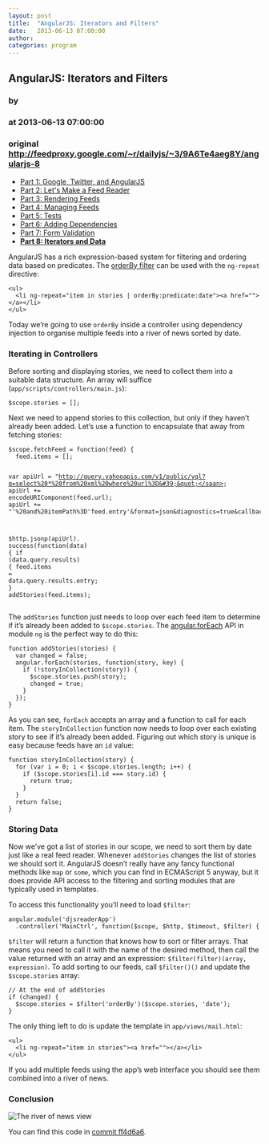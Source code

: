 ```yaml
---
layout: post
title:  "AngularJS: Iterators and Filters"
date:   2013-06-13 07:00:00
author: 
categories: program
---
```


## AngularJS: Iterators and Filters
### by 
### at 2013-06-13 07:00:00
### original <http://feedproxy.google.com/~r/dailyjs/~3/9A6Te4aeg8Y/angularjs-8>

<ul>
  <li><a href="http://dailyjs.com/2013/04/11/angularjs-1/">Part 1: Google, Twitter, and AngularJS</a></li>
  <li><a href="http://dailyjs.com/2013/04/18/angularjs-2/">Part 2: Let's Make a Feed Reader</a></li>
  <li><a href="http://dailyjs.com/2013/04/25/angularjs-3/">Part 3: Rendering Feeds</a></li>
  <li><a href="http://dailyjs.com/2013/05/09/angularjs-4/">Part 4: Managing Feeds</a></li>
  <li><a href="http://dailyjs.com/2013/05/16/angularjs-5/">Part 5: Tests</a></li>
  <li><a href="http://dailyjs.com/2013/05/30/angularjs-6/">Part 6: Adding Dependencies</a></li>
  <li><a href="http://dailyjs.com/2013/06/06/angularjs-7/">Part 7: Form Validation</a></li>
  <li><a href="http://dailyjs.com/2013/06/13/angularjs-8/"><strong>Part 8: Iterators and Data</strong></a></li>
</ul>
<p>AngularJS has a rich expression-based system for filtering and ordering data based on predicates. The <a href="http://docs.angularjs.org/api/ng.filter:orderBy">orderBy filter</a> can be used with the <code>ng-repeat</code> directive:</p>
<div><pre><code><span>&lt;ul&gt;</span>
  <span>&lt;li</span> <span>ng-repeat=</span><span>&quot;item in stories | orderBy:predicate:date&quot;</span><span>&gt;&lt;a</span> <span>href=</span><span>&quot;&quot;</span><span>&gt;&lt;/a&gt;&lt;/li&gt;</span>
<span>&lt;/ul&gt;</span>
</code></pre>
</div>
<p>Today we’re going to use <code>orderBy</code> inside a controller using dependency injection to organise multiple feeds into a river of news sorted by date.</p>

<h3>Iterating in Controllers</h3>

<p>Before sorting and displaying stories, we need to collect them into a suitable data structure. An array will suffice (<code>app/scripts/controllers/main.js</code>):</p>
<div><pre><code><span>$scope</span><span>.</span><span>stories</span> <span>=</span> <span>[];</span>
</code></pre>
</div>
<p>Next we need to append stories to this collection, but only if they haven’t already been added. Let’s use a function to encapsulate that away from fetching stories:</p>
<div><pre><code><span>$scope</span><span>.</span><span>fetchFeed</span> <span>=</span> <span>function</span><span>(</span><span>feed</span><span>)</span> <span>{</span>
  <span>feed</span><span>.</span><span>items</span> <span>=</span> <span>[];</span>

  <span>var</span> <span>apiUrl</span> <span>=</span> <span>&quot;http://query.yahooapis.com/v1/public/yql?q=select%20*%20from%20xml%20where%20url%3D&#39;&quot;</span><span>;</span>
  <span>apiUrl</span> <span>+=</span> <span>encodeURIComponent</span><span>(</span><span>feed</span><span>.</span><span>url</span><span>);</span>
  <span>apiUrl</span> <span>+=</span> <span>&quot;&#39;%20and%20itemPath%3D&#39;feed.entry&#39;&amp;format=json&amp;diagnostics=true&amp;callback=JSON_CALLBACK&quot;</span><span>;</span>

  <span>$http</span><span>.</span><span>jsonp</span><span>(</span><span>apiUrl</span><span>).</span>
    <span>success</span><span>(</span><span>function</span><span>(</span><span>data</span><span>)</span> <span>{</span>
      <span>if</span> <span>(</span><span>data</span><span>.</span><span>query</span><span>.</span><span>results</span><span>)</span> <span>{</span>
        <span>feed</span><span>.</span><span>items</span> <span>=</span> <span>data</span><span>.</span><span>query</span><span>.</span><span>results</span><span>.</span><span>entry</span><span>;</span>
      <span>}</span>
      <span>addStories</span><span>(</span><span>feed</span><span>.</span><span>items</span><span>);</span>
</code></pre>
</div>
<p>The <code>addStories</code> function just needs to loop over each feed item to determine if it’s already been added to <code>$scope.stories</code>. The <a href="http://docs.angularjs.org/api/angular.forEach">angular.forEach</a> API in module <code>ng</code> is the perfect way to do this:</p>
<div><pre><code><span>function</span> <span>addStories</span><span>(</span><span>stories</span><span>)</span> <span>{</span>
  <span>var</span> <span>changed</span> <span>=</span> <span>false</span><span>;</span>
  <span>angular</span><span>.</span><span>forEach</span><span>(</span><span>stories</span><span>,</span> <span>function</span><span>(</span><span>story</span><span>,</span> <span>key</span><span>)</span> <span>{</span>
    <span>if</span> <span>(</span><span>!</span><span>storyInCollection</span><span>(</span><span>story</span><span>))</span> <span>{</span>
      <span>$scope</span><span>.</span><span>stories</span><span>.</span><span>push</span><span>(</span><span>story</span><span>);</span>
      <span>changed</span> <span>=</span> <span>true</span><span>;</span>
    <span>}</span>
  <span>});</span>
<span>}</span>
</code></pre>
</div>
<p>As you can see, <code>forEach</code> accepts an array and a function to call for each item. The <code>storyInCollection</code> function now needs to loop over each existing story to see if it’s already been added. Figuring out which story is unique is easy because feeds have an <code>id</code> value:</p>
<div><pre><code><span>function</span> <span>storyInCollection</span><span>(</span><span>story</span><span>)</span> <span>{</span>
  <span>for</span> <span>(</span><span>var</span> <span>i</span> <span>=</span> <span>0</span><span>;</span> <span>i</span> <span>&lt;</span> <span>$scope</span><span>.</span><span>stories</span><span>.</span><span>length</span><span>;</span> <span>i</span><span>++</span><span>)</span> <span>{</span>
    <span>if</span> <span>(</span><span>$scope</span><span>.</span><span>stories</span><span>[</span><span>i</span><span>].</span><span>id</span> <span>===</span> <span>story</span><span>.</span><span>id</span><span>)</span> <span>{</span>
      <span>return</span> <span>true</span><span>;</span>
    <span>}</span>
  <span>}</span>
  <span>return</span> <span>false</span><span>;</span>
<span>}</span>
</code></pre>
</div>
<h3>Storing Data</h3>

<p>Now we’ve got a list of stories in our scope, we need to sort them by date just like a real feed reader. Whenever <code>addStories</code> changes the list of stories we should sort it. AngularJS doesn’t really have any fancy functional methods like <code>map</code> or <code>some</code>, which you can find in ECMAScript 5 anyway, but it does provide API access to the filtering and sorting modules that are typically used in templates.</p>

<p>To access this functionality you’ll need to load <code>$filter</code>:</p>
<div><pre><code><span>angular</span><span>.</span><span>module</span><span>(</span><span>&#39;djsreaderApp&#39;</span><span>)</span>
  <span>.</span><span>controller</span><span>(</span><span>&#39;MainCtrl&#39;</span><span>,</span> <span>function</span><span>(</span><span>$scope</span><span>,</span> <span>$http</span><span>,</span> <span>$timeout</span><span>,</span> <span>$filter</span><span>)</span> <span>{</span>
</code></pre>
</div>
<p><code>$filter</code> will return a function that knows how to sort or filter arrays. That means you need to call it with the name of the desired method, then call the value returned with an array and an expression: <code>$filter(filter)(array, expression)</code>. To add sorting to our feeds, call <code>$filter()()</code> and update the <code>$scope.stories</code> array:</p>
<div><pre><code><span>// At the end of addStories</span>
<span>if</span> <span>(</span><span>changed</span><span>)</span> <span>{</span>
  <span>$scope</span><span>.</span><span>stories</span> <span>=</span> <span>$filter</span><span>(</span><span>&#39;orderBy&#39;</span><span>)(</span><span>$scope</span><span>.</span><span>stories</span><span>,</span> <span>&#39;date&#39;</span><span>);</span>
<span>}</span>
</code></pre>
</div>
<p>The only thing left to do is update the template in <code>app/views/mail.html</code>:</p>
<div><pre><code><span>&lt;ul&gt;</span>
  <span>&lt;li</span> <span>ng-repeat=</span><span>&quot;item in stories&quot;</span><span>&gt;&lt;a</span> <span>href=</span><span>&quot;&quot;</span><span>&gt;&lt;/a&gt;&lt;/li&gt;</span>
<span>&lt;/ul&gt;</span>
</code></pre>
</div>
<p>If you add multiple feeds using the app’s web interface you should see them combined into a river of news.</p>

<h3>Conclusion</h3>

<p><img src="http://dailyjs.com/images/posts/angularjs-river-of-news.png" alt="The river of news view"></p>

<p>You can find this code in <a href="https://github.com/alexyoung/djsreader/commit/ff4d6a613e8732a19a768fead82044b5411dca0c">commit ff4d6a6</a>.</p>
   <img src="http://feeds.feedburner.com/~r/dailyjs/~4/9A6Te4aeg8Y" height="1" width="1">